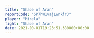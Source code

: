```yaml
---
title: "Shade of Aran"
reportCode: "6P7hW1vajLwnkfrJ"
player: "Minela"
fight: "Shade of Aran"
date: 2021-10-01T19:23:51.380000+00:00
---
```

